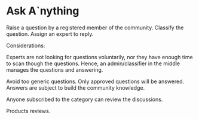 # Ask A`nything

Raise a question by a registered member of the community.
Classify the question.
Assign an expert to reply.

Considerations:

Experts are not looking for questions voluntarily, nor they have enough time to scan though the questions.
Hence, an admin/classifier in the middle manages the questions and answering.

Avoid too generic questions.
Only approved questions will be answered.
Answers are subject to build the community knowledge.

Anyone subscribed to the category can review the discussions.

Products reviews.
